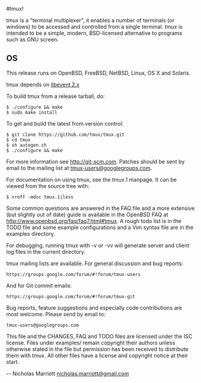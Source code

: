 #tmux!

tmux is a "terminal multiplexer", it enables a number of terminals (or windows)
to be accessed and controlled from a single terminal. tmux is intended to be a
simple, modern, BSD-licensed alternative to programs such as GNU screen.

## OS
This release runs on OpenBSD, FreeBSD, NetBSD, Linux, OS X and Solaris.

tmux depends on [libevent 2.x](http://www.monkey.org/~provos/libevent/)

To build tmux from a release tarball, do:

	$ ./configure && make
	$ sudo make install

To get and build the latest from version control:

	$ git clone https://github.com/tmux/tmux.git
	$ cd tmux
	$ sh autogen.sh
	$ ./configure && make

For more information see http://git-scm.com. Patches should be sent by email to
the mailing list at tmux-users@googlegroups.com.

For documentation on using tmux, see the tmux.1 manpage. It can be viewed from
the source tree with:

	$ nroff -mdoc tmux.1|less

Some common questions are answered in the FAQ file and a more extensive (but
slightly out of date) guide is available in the OpenBSD FAQ at
http://www.openbsd.org/faq/faq7.html#tmux. A rough todo list is in the TODO
file and some example configurations and a Vim syntax file are in the examples
directory.

For debugging, running tmux with -v or -vv will generate server and client log
files in the current directory.

tmux mailing lists are available. For general discussion and bug reports:

	https://groups.google.com/forum/#!forum/tmux-users

And for Git commit emails:

	https://groups.google.com/forum/#!forum/tmux-git

Bug reports, feature suggestions and especially code contributions are most
welcome. Please send by email to:

	tmux-users@googlegroups.com

This file and the CHANGES, FAQ and TODO files are licensed under the ISC
license. Files under examples/ remain copyright their authors unless otherwise
stated in the file but permission has been received to distribute them with
tmux. All other files have a license and copyright notice at their start.

-- Nicholas Marriott <nicholas.marriott@gmail.com>
